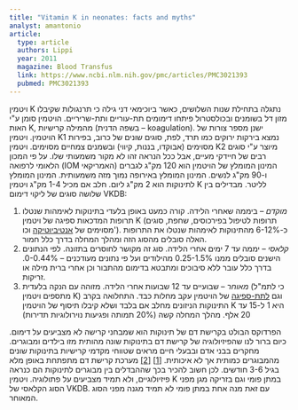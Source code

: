 ```yaml
---
title: "Vitamin K in neonates: facts and myths"
analyst: amantonio
article:
  type: article
  authors: Lippi
  year: 2011
  magazine: Blood Transfus
  link: https://www.ncbi.nlm.nih.gov/pmc/articles/PMC3021393
  pubmed: PMC3021393
---
```


ויטמין K נתגלה בתחילת שנות השלושים, כאשר ביוכימאי דני גילה כי תרנגולות שקיבלו מזון דל בשומנים ובכולסטרול פיתחו דימומים תת-עוריים ותת-שריריים. הויטמין סומן ע"י האות K, מהמילה קרישיות (בשפה הדנית – koagulation).
ישנן מספר צורות של הויטמין. ויטמין K1 נמצא בירקות ירוקים כמו תרד, לפת, סוגים שונים של כרוב, בפירות מסוימים (אבוקדו, בננות, קיווי) ובשמנים צמחיים מסוימים. ויטמין K2 מיוצר ע"י סוגים רבים של חיידקי מעיים, אבל ככל הנראה זהו לא מקור משמעותי שלו.
על פי המכון הלאומי לרפואה (IOM האמריקאי) המינון המומלץ של הויטמין הוא 120 מק"ג לגברים ו-90 מק"ג לנשים. המינון המומלץ באירופה נמוך מזה משמעותית.
המינון המומלץ לתינוקות הוא 2 מק"ג ליום. חלב אם מכיל 1-4 מק"ג ויטמין K לליטר.
מבדילים בין שלושה סוגים של ליקוי דימום VKDB:
1) *מוקדם* – ביממה שאחרי הלידה. קורה כמעט באופן בלעדי בתינוקות לאימהות שנטלו תרופות המדכאות ספיגה של ויטמין K (תרופות לטיפול בפירכוסים, שחפת, סוגים מסוימים של [אנטיביוטיקה](https://www.ncbi.nlm.nih.gov/pubmed/2276882) וכו'). כ-6-12% מהתינוקות לאימהות שנטלו את התרופות האלה סובלים מהסוג הזה ומהלך המחלה בדרך כלל חמור.
2) *קלאסי* – יממה עד 7 ימים אחרי הלידה. סוג זה מקושר לחוסרים בתזונה. לפי הנתונים הישנים סובלים ממנו 0.25-1.5% מהילודים ועל פי נתונים מעודכנים – 0-0.44%. בדרך כלל עובר ללא סיבוכים ומתבטא בדימום מהתבור וכן אחרי ברית מילה או זריקות.
3) *מאוחר* – שבועיים עד 12 שבועות אחרי הלידה. מזוהה עם הנקה בלעדית (כי לתמ"ל מתספים ויטמין K) וגם [לתת-ספיגה](https://www.ncbi.nlm.nih.gov/pmc/articles/PMC4862383) של הויטמין עקב מחלות כבד. התחלואה בקרב התינוקות הניזונים מחלב אם בלבד ושלא קיבלו תיסוף של הויטמין K היא 1 ל-15 עד 20 אלף. מהלך המחלה קשה (20% תמותה ופגיעות נוירולוגיות תדירות)

הפרדוקס הבולט בקרישת דם של תינוקות הוא שמבחני קרישה לא מצביעים על דימום. כיום ברור לנו שהפיזיולוגיה של קרישת דם בתינוקות שונה מהותית מזו בילדים ומבוגרים. מחקרים בבני אדם ובבעלי חיים מראים שטווחי מקדמי קרישיות בתינוקות שונים מהמבוגרים כמותית אך לא איכותית. [[1]](https://www.ncbi.nlm.nih.gov/pubmed/18175287) [[2]](https://www.ncbi.nlm.nih.gov/pubmed/17510751)
מערכת קרישת דם מתפתחת באופן מלא בגיל 3-6 חודשים. לכן חשוב להכיר בכך שההבדלים בין מבוגרים לתינוקות הם כנראה פיזיולוגיים, ולא תמיד מצביעים על פתולוגיה.
ויטמין K במתן פומי וגם בזריקה מגן מפני הסוג הקלאסי של VKDB. עם זאת מנה אחת במתן פומי לא תמיד מגנה מפני הסוג המאוחר.
